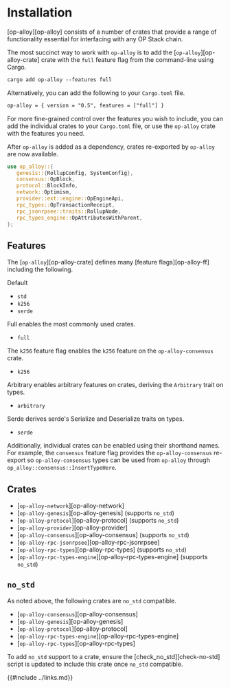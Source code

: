 # Installation

[op-alloy][op-alloy] consists of a number of crates that provide a range of functionality
essential for interfacing with any OP Stack chain.

The most succinct way to work with `op-alloy` is to add the [`op-alloy`][op-alloy-crate] crate
with the `full` feature flag from the command-line using Cargo.

```txt
cargo add op-alloy --features full
```

Alternatively, you can add the following to your `Cargo.toml` file.

```txt
op-alloy = { version = "0.5", features = ["full"] }
```

For more fine-grained control over the features you wish to include, you can add the individual
crates to your `Cargo.toml` file, or use the `op-alloy` crate with the features you need.

After `op-alloy` is added as a dependency, crates re-exported by `op-alloy` are now available.

```rust
use op_alloy::{
   genesis::{RollupConfig, SystemConfig},
   consensus::OpBlock,
   protocol::BlockInfo,
   network::Optimism,
   provider::ext::engine::OpEngineApi,
   rpc_types::OpTransactionReceipt,
   rpc_jsonrpsee::traits::RollupNode,
   rpc_types_engine::OpAttributesWithParent,
};
```

## Features

The [`op-alloy`][op-alloy-crate] defines many [feature flags][op-alloy-ff] including the following.

Default
- `std`
- `k256`
- `serde`

Full enables the most commonly used crates.
- `full`

The `k256` feature flag enables the `k256` feature on the `op-alloy-consensus` crate.
- `k256`

Arbitrary enables arbitrary features on crates, deriving the `Arbitrary` trait on types.
- `arbitrary`

Serde derives serde's Serialize and Deserialize traits on types.
- `serde`

Additionally, individual crates can be enabled using their shorthand names.
For example, the `consensus` feature flag provides the `op-alloy-consensus` re-export
so `op-alloy-consensus` types can be used from `op-alloy` through `op_alloy::consensus::InsertTypeHere`.

## Crates

- [`op-alloy-network`][op-alloy-network]
- [`op-alloy-genesis`][op-alloy-genesis] (supports `no_std`)
- [`op-alloy-protocol`][op-alloy-protocol] (supports `no_std`)
- [`op-alloy-provider`][op-alloy-provider]
- [`op-alloy-consensus`][op-alloy-consensus] (supports `no_std`)
- [`op-alloy-rpc-jsonrpsee`][op-alloy-rpc-jsonrpsee]
- [`op-alloy-rpc-types`][op-alloy-rpc-types] (supports `no_std`)
- [`op-alloy-rpc-types-engine`][op-alloy-rpc-types-engine] (supports `no_std`)

## `no_std`

As noted above, the following crates are `no_std` compatible.

- [`op-alloy-consensus`][op-alloy-consensus]
- [`op-alloy-genesis`][op-alloy-genesis]
- [`op-alloy-protocol`][op-alloy-protocol]
- [`op-alloy-rpc-types-engine`][op-alloy-rpc-types-engine]
- [`op-alloy-rpc-types`][op-alloy-rpc-types]

To add `no_std` support to a crate, ensure the [check_no_std][check-no-std]
script is updated to include this crate once `no_std` compatible.


{{#include ../links.md}}
